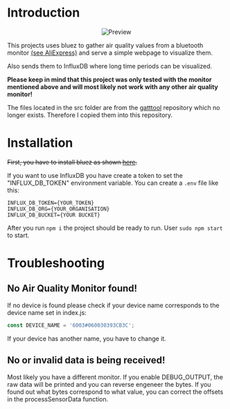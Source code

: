 # Introduction
<p align="center">
  <img src="https://i.imgur.com/Aod9QNb.png" alt="Preview"/>
</p>


This projects uses bluez to gather air quality values from a bluetooth monitor [(see AliExpress)](https://www.aliexpress.com/item/1005001816855462.html) and serve a simple webpage to visualize them.

Also sends them to InfluxDB where long time periods can be visualized.

**Please keep in mind that this project was only tested with the monitor mentioned above and will most likely not work with any other air quality monitor!**

The files located in the src folder are from the [gatttool](https://github.com/limal/gatttool) repository which no longer exists. Therefore I copied them into this repository.

# Installation

~~First, you have to install bluez as shown [here](https://www.instructables.com/Control-Bluetooth-LE-Devices-From-A-Raspberry-Pi/).~~

If you want to use InfluxDB you have create a token to set the "INFLUX_DB_TOKEN" environment variable.
You can create a `.env` file like this:

```
INFLUX_DB_TOKEN={YOUR_TOKEN}
INFLUX_DB_ORG={YOUR_ORGANISATION}
INFLUX_DB_BUCKET={YOUR BUCKET}
```

After you run `npm i` the project should be ready to run. User `sudo npm start` to start.

# Troubleshooting

## No Air Quality Monitor found!

If no device is found please check if your device name corresponds to the device name set in index.js:

```js
const DEVICE_NAME = '6003#060030393CB3C';
```

If your device has another name, you have to change it.

## No or invalid data is being received!

Most likely you have a different monitor. If you enable DEBUG_OUTPUT, the raw data will be printed and you can reverse engeneer the bytes. If you found out what bytes correspond to what value, you can correct the offsets in the processSensorData function.
